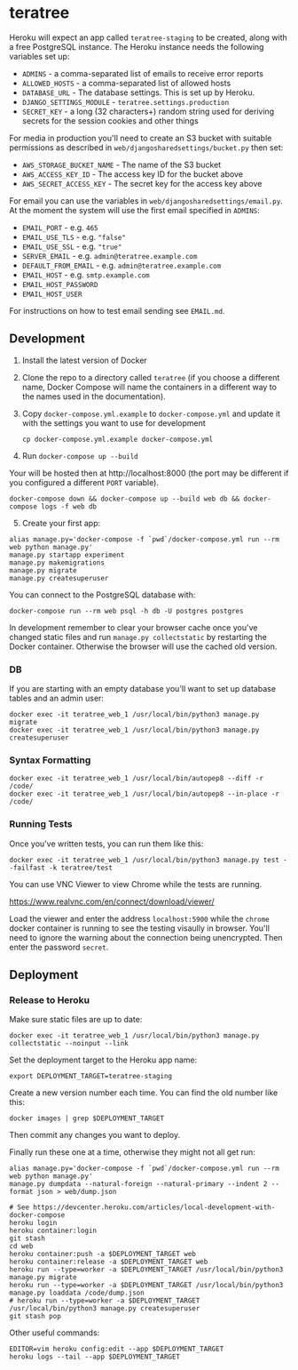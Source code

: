 # teratree

Heroku will expect an app called `teratree-staging` to be created, along with a free PostgreSQL instance. The Heroku instance needs the following variables set up:

* `ADMINS` - a comma-separated list of emails to receive error reports
* `ALLOWED_HOSTS` - a comma-separated list of allowed hosts
* `DATABASE_URL` - The database settings. This is set up by Heroku.
* `DJANGO_SETTINGS_MODULE` - `teratree.settings.production`
* `SECRET_KEY` -  a long (32 characters+) random string used for deriving secrets for the session cookies and other things

For media in production you'll need to create an S3 bucket with suitable permissions as described in `web/djangosharedsettings/bucket.py` then set:

* `AWS_STORAGE_BUCKET_NAME` - The name of the S3 bucket
* `AWS_ACCESS_KEY_ID` - The access key ID for the bucket above
* `AWS_SECRET_ACCESS_KEY` - The secret key for the access key above

For email you can use the variables in `web/djangosharedsettings/email.py`. At the moment the system will use the first email specified in `ADMINS`:

* `EMAIL_PORT` - e.g. `465`
* `EMAIL_USE_TLS` - e.g. `"false"`
* `EMAIL_USE_SSL` - e.g. `"true"`
* `SERVER_EMAIL` - e.g. `admin@teratree.example.com`
* `DEFAULT_FROM_EMAIL` - e.g. `admin@teratree.example.com`
* `EMAIL_HOST` - e.g. `smtp.example.com`
* `EMAIL_HOST_PASSWORD`
* `EMAIL_HOST_USER`

For instructions on how to test email sending see `EMAIL.md`.


## Development

1. Install the latest version of Docker
2. Clone the repo to a directory called `teratree` (if you choose a different name, Docker Compose will name the containers in a different way to the names used in the documentation).
3. Copy `docker-compose.yml.example` to `docker-compose.yml` and update it with the settings you want to use for development

   ```
   cp docker-compose.yml.example docker-compose.yml
   ```

4. Run `docker-compose up --build`

Your will be hosted then at http://localhost:8000 (the port may be different if you configured a different `PORT` variable).

```
docker-compose down && docker-compose up --build web db && docker-compose logs -f web db
```

5. Create your first app:

```
alias manage.py='docker-compose -f `pwd`/docker-compose.yml run --rm web python manage.py'
manage.py startapp experiment
manage.py makemigrations
manage.py migrate
manage.py createsuperuser
```

You can connect to the PostgreSQL database with:

```
docker-compose run --rm web psql -h db -U postgres postgres
```


In development remember to clear your browser cache once you've changed static files and run `manage.py collectstatic` by restarting the Docker container. Otherwise the browser will use the cached old version.

### DB

If you are starting with an empty database you'll want to set up database tables and an admin user:

```
docker exec -it teratree_web_1 /usr/local/bin/python3 manage.py migrate
docker exec -it teratree_web_1 /usr/local/bin/python3 manage.py createsuperuser
```


### Syntax Formatting

```
docker exec -it teratree_web_1 /usr/local/bin/autopep8 --diff -r /code/
docker exec -it teratree_web_1 /usr/local/bin/autopep8 --in-place -r /code/
```


### Running Tests

Once you've written tests, you can run them like this:

```
docker exec -it teratree_web_1 /usr/local/bin/python3 manage.py test --failfast -k teratree/test
```

You can use VNC Viewer to view Chrome while the tests are running.

https://www.realvnc.com/en/connect/download/viewer/

Load the viewer and enter the address `localhost:5900` while the `chrome` docker container is running to see the testing visaully in browser. You'll need to ignore the warning about the connection being unencrypted. Then enter the password `secret`.


## Deployment

### Release to Heroku

Make sure static files are up to date:

```
docker exec -it teratree_web_1 /usr/local/bin/python3 manage.py collectstatic --noinput --link
```

Set the deployment target to the Heroku app name:

```
export DEPLOYMENT_TARGET=teratree-staging
```

Create a new version number each time. You can find the old number like this:

```
docker images | grep $DEPLOYMENT_TARGET
```

Then commit any changes you want to deploy.

Finally run these one at a time, otherwise they might not all get run:


```
alias manage.py='docker-compose -f `pwd`/docker-compose.yml run --rm web python manage.py'
manage.py dumpdata --natural-foreign --natural-primary --indent 2 --format json > web/dump.json

# See https://devcenter.heroku.com/articles/local-development-with-docker-compose
heroku login
heroku container:login
git stash
cd web
heroku container:push -a $DEPLOYMENT_TARGET web
heroku container:release -a $DEPLOYMENT_TARGET web
heroku run --type=worker -a $DEPLOYMENT_TARGET /usr/local/bin/python3 manage.py migrate
heroku run --type=worker -a $DEPLOYMENT_TARGET /usr/local/bin/python3 manage.py loaddata /code/dump.json
# heroku run --type=worker -a $DEPLOYMENT_TARGET /usr/local/bin/python3 manage.py createsuperuser
git stash pop
```

Other useful commands:

```
EDITOR=vim heroku config:edit --app $DEPLOYMENT_TARGET
heroku logs --tail --app $DEPLOYMENT_TARGET
```
